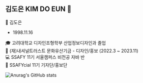 ## 김도은 KIM DO EUN 👋

👩 김도은
- 1998.11.16

🎓 고려대학교 디자인조형학부 산업정보디자인과 졸업 <br>
🧾 (재)내셔널트러스트 문화유산기금 - 디자인/홍보 (2022.3 ~ 2023.11) <br>
💻 SSAFY 11기 서울캠퍼스 비전공 자바 반 <br>
🎈 SSAFYcial 11기 기자단/홍보단 <br>


![Anurag's GitHub stats](https://github-readme-stats.vercel.app/api?username=ide05484&show_icons=true&theme=radical)
